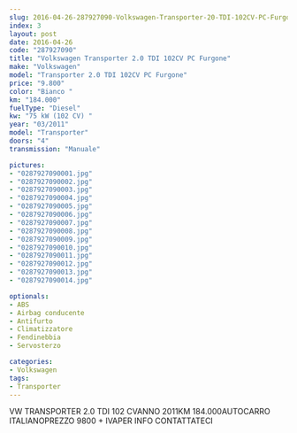 ```yaml
---
slug: 2016-04-26-287927090-Volkswagen-Transporter-20-TDI-102CV-PC-Furgone
index: 3
layout: post
date: 2016-04-26
code: "287927090"
title: "Volkswagen Transporter 2.0 TDI 102CV PC Furgone"
make: "Volkswagen"
model: "Transporter 2.0 TDI 102CV PC Furgone"
price: "9.800"
color: "Bianco "
km: "184.000"
fuelType: "Diesel"
kw: "75 kW (102 CV) "
year: "03/2011"
model: "Transporter"
doors: "4"
transmission: "Manuale"

pictures:
- "0287927090001.jpg"
- "0287927090002.jpg"
- "0287927090003.jpg"
- "0287927090004.jpg"
- "0287927090005.jpg"
- "0287927090006.jpg"
- "0287927090007.jpg"
- "0287927090008.jpg"
- "0287927090009.jpg"
- "0287927090010.jpg"
- "0287927090011.jpg"
- "0287927090012.jpg"
- "0287927090013.jpg"
- "0287927090014.jpg"

optionals:
- ABS
- Airbag conducente
- Antifurto
- Climatizzatore
- Fendinebbia
- Servosterzo

categories:
- Volkswagen
tags:
- Transporter
---
```

VW TRANSPORTER 2.0 TDI 102 CVANNO 2011KM 184.000AUTOCARRO ITALIANOPREZZO 9800 + IVAPER INFO CONTATTATECI